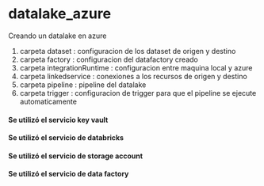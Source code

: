 # datalake_azure
Creando un datalake en azure

1. carpeta dataset : configuracion de los dataset de origen y destino
2. carpeta factory : configuracion del datafactory creado
3. carpeta integrationRuntime : configuracion entre maquina local y azure
4. carpeta linkedservice : conexiones a los recursos de origen y destino
5. carpeta pipeline : pipeline del datalake
6. carpeta trigger : configuracion de trigger para que el pipeline se ejecute automaticamente

#### Se utilizó el servicio key vault
#### Se utilizó el servicio de databricks
#### Se utilizó el servicio de storage account
#### Se utilizó el servicio de data factory
